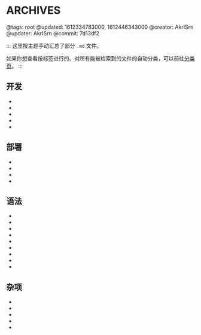 # ARCHIVES

@tags: root
@updated: 1612334783000, 1612446343000
@creator: AkrISrn
@updater: AkrISrn
@commit: 7d13df2

:::
这里按主题手动汇总了部分 `.md` 文件。

如果你想查看按标签进行的、对所有能被检索到的文件的自动分类，可以前往[分类页](/zh/categories.md "#")。
:::

## 开发

- [](/zh/docs/compile.md "#")
- [](/zh/docs/dependencies.md "#")
- [](/zh/docs/performance.md "#")
- [](/zh/docs/some-problems.md "#")
- [](/zh/docs/roadmap.md "#")

## 部署

- [](/zh/docs/config.md "#")
- [](/zh/docs/deploy.md "#")
- [](/zh/docs/browser-cache.md "#")
- [](/zh/docs/cdn.md "#")

## 语法

- [](/zh/docs/links.md "#")
- [](/zh/docs/snippets.md "#")
- [](/zh/docs/details.md "#")
- [](/zh/docs/fold-heading.md "#")
- [](/zh/docs/inline-script.md "#")
- [](/zh/docs/flags.md "#")
- [](/zh/docs/toc.md "#")
- [](/zh/docs/list.md "#")
- [](/zh/docs/redirect.md "#")

## 杂项

- [](/zh/docs/backlinks.md "#")
- [](/zh/docs/gadget.md "#")
- [](/zh/docs/typography.md "#")
- [](/zh/docs/unicode.md "#")
- [](/zh/docs/emoji.md "#")

